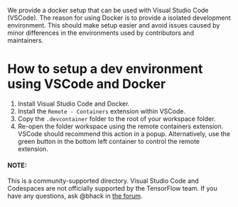 We provide a docker setup that can be used with Visual Studio Code (VSCode).
The reason for using Docker is to provide a isolated development environment.
This should make setup easier and avoid issues caused by minor differences in
the environments used by contributors and maintainers.


# How to setup a dev environment using VSCode and Docker

1. Install Visual Studio Code and Docker.
2. Install the `Remote - Containers` extension within VSCode.
3. Copy the `.devcontainer` folder to the root of your workspace folder.
5. Re-open the folder workspace using the remote containers extension.
   VSCode should recommend this action in a popup. Alternatively,
   use the green button in the bottom left container to control the
   remote extension.

#### **NOTE**: 

This is a community-supported directory.
Visual Studio Code and Codespaces are not officially supported by the TensorFlow team. 
If you have any questions, ask @bhack in [the forum](https://discuss.tensorflow.org/).